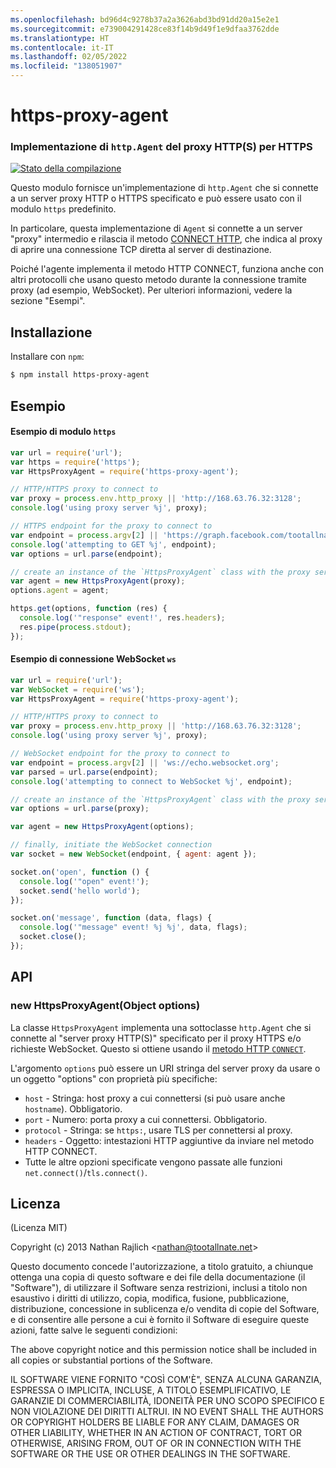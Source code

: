```yaml
---
ms.openlocfilehash: bd96d4c9278b37a2a3626abd3bd91dd20a15e2e1
ms.sourcegitcommit: e739004291428ce83f14b9d49f1e9dfaa3762dde
ms.translationtype: HT
ms.contentlocale: it-IT
ms.lasthandoff: 02/05/2022
ms.locfileid: "138051907"
---
```

<a name="https-proxy-agent"></a>https-proxy-agent
================
### <a name="an-https-proxy-httpagent-implementation-for-https"></a>Implementazione di `http.Agent` del proxy HTTP(S) per HTTPS
[![Stato della compilazione](https://github.com/TooTallNate/node-https-proxy-agent/workflows/Node%20CI/badge.svg)](https://github.com/TooTallNate/node-https-proxy-agent/actions?workflow=Node+CI)

Questo modulo fornisce un'implementazione di `http.Agent` che si connette a un server proxy HTTP o HTTPS specificato e può essere usato con il modulo `https` predefinito.

In particolare, questa implementazione di `Agent` si connette a un server "proxy" intermedio e rilascia il metodo [CONNECT HTTP][CONNECT], che indica al proxy di aprire una connessione TCP diretta al server di destinazione.

Poiché l'agente implementa il metodo HTTP CONNECT, funziona anche con altri protocolli che usano questo metodo durante la connessione tramite proxy (ad esempio, WebSocket).
Per ulteriori informazioni, vedere la sezione "Esempi".


<a name="installation"></a>Installazione
------------

Installare con `npm`:

``` bash
$ npm install https-proxy-agent
```


<a name="examples"></a>Esempio
--------

#### <a name="https-module-example"></a>Esempio di modulo `https`

``` js
var url = require('url');
var https = require('https');
var HttpsProxyAgent = require('https-proxy-agent');

// HTTP/HTTPS proxy to connect to
var proxy = process.env.http_proxy || 'http://168.63.76.32:3128';
console.log('using proxy server %j', proxy);

// HTTPS endpoint for the proxy to connect to
var endpoint = process.argv[2] || 'https://graph.facebook.com/tootallnate';
console.log('attempting to GET %j', endpoint);
var options = url.parse(endpoint);

// create an instance of the `HttpsProxyAgent` class with the proxy server information
var agent = new HttpsProxyAgent(proxy);
options.agent = agent;

https.get(options, function (res) {
  console.log('"response" event!', res.headers);
  res.pipe(process.stdout);
});
```

#### <a name="ws-websocket-connection-example"></a>Esempio di connessione WebSocket `ws`

``` js
var url = require('url');
var WebSocket = require('ws');
var HttpsProxyAgent = require('https-proxy-agent');

// HTTP/HTTPS proxy to connect to
var proxy = process.env.http_proxy || 'http://168.63.76.32:3128';
console.log('using proxy server %j', proxy);

// WebSocket endpoint for the proxy to connect to
var endpoint = process.argv[2] || 'ws://echo.websocket.org';
var parsed = url.parse(endpoint);
console.log('attempting to connect to WebSocket %j', endpoint);

// create an instance of the `HttpsProxyAgent` class with the proxy server information
var options = url.parse(proxy);

var agent = new HttpsProxyAgent(options);

// finally, initiate the WebSocket connection
var socket = new WebSocket(endpoint, { agent: agent });

socket.on('open', function () {
  console.log('"open" event!');
  socket.send('hello world');
});

socket.on('message', function (data, flags) {
  console.log('"message" event! %j %j', data, flags);
  socket.close();
});
```

<a name="api"></a>API
---

### <a name="new-httpsproxyagentobject-options"></a>new HttpsProxyAgent(Object options)

La classe `HttpsProxyAgent` implementa una sottoclasse `http.Agent` che si connette al "server proxy HTTP(S)" specificato per il proxy HTTPS e/o richieste WebSocket. Questo si ottiene usando il [metodo HTTP `CONNECT`][CONNECT].

L'argomento `options` può essere un URI stringa del server proxy da usare o un oggetto "options" con proprietà più specifiche:

  * `host` - Stringa: host proxy a cui connettersi (si può usare anche `hostname`). Obbligatorio.
  * `port` - Numero: porta proxy a cui connettersi. Obbligatorio.
  * `protocol` - Stringa: se `https:`, usare TLS per connettersi al proxy.
  * `headers` - Oggetto: intestazioni HTTP aggiuntive da inviare nel metodo HTTP CONNECT.
  * Tutte le altre opzioni specificate vengono passate alle funzioni `net.connect()`/`tls.connect()`.


<a name="license"></a>Licenza
-------

(Licenza MIT)

Copyright (c) 2013 Nathan Rajlich &lt;nathan@tootallnate.net&gt;

Questo documento concede l'autorizzazione, a titolo gratuito, a chiunque ottenga una copia di questo software e dei file della documentazione (il "Software"), di utilizzare il Software senza restrizioni, inclusi a titolo non esaustivo i diritti di utilizzo, copia, modifica, fusione, pubblicazione, distribuzione, concessione in sublicenza e/o vendita di copie del Software, e di consentire alle persone a cui è fornito il Software di eseguire queste azioni, fatte salve le seguenti condizioni:

The above copyright notice and this permission notice shall be included in all copies or substantial portions of the Software.

IL SOFTWARE VIENE FORNITO "COSÌ COM'È", SENZA ALCUNA GARANZIA, ESPRESSA O IMPLICITA, INCLUSE, A TITOLO ESEMPLIFICATIVO, LE GARANZIE DI COMMERCIABILITÀ, IDONEITÀ PER UNO SCOPO SPECIFICO E NON VIOLAZIONE DEI DIRITTI ALTRUI.
IN NO EVENT SHALL THE AUTHORS OR COPYRIGHT HOLDERS BE LIABLE FOR ANY CLAIM, DAMAGES OR OTHER LIABILITY, WHETHER IN AN ACTION OF CONTRACT, TORT OR OTHERWISE, ARISING FROM, OUT OF OR IN CONNECTION WITH THE SOFTWARE OR THE USE OR OTHER DEALINGS IN THE SOFTWARE.

[CONNECT]: http://en.wikipedia.org/wiki/HTTP_tunnel#HTTP_CONNECT_Tunneling
